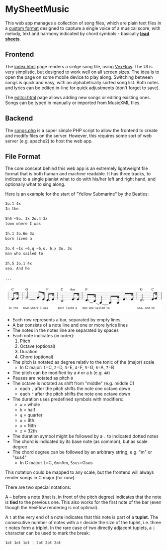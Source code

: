 # MySheetMusic

This web app manages a collection of song files, which are plain text files in a
[custom format](#file-format) designed to capture a single voice of a musical score,
with melody, text and harmony indicated by chord symbols - basically **[lead sheets](https://en.wikipedia.org/wiki/Lead_sheet)**.

## Frontend

The [index.html](index.html) page renders a sinlge song file, using [VexFlow](https://www.vexflow.com/). The UI is very simplistic, but designed to work well on all screen sizes.
The idea is to open the page on some mobile device to play along. Switching between
songs is quick and easy, with an alphabetically sorted song list. Both notes
and lyrics can be edited in-line for quick adjustments (don't forget to save).

The [editor.html](editor.html) page allows adding new songs or editing existing
ones. Songs can be typed in manually or imported from MusicXML files.

## Backend

The [songs.php](songs.php) is a super simple PHP script to allow the frontend
to create and modify files on the server. However, this requires some sort of
web server (e.g. apache2) to host the web app.

## File Format

The core concept behind this web app is an extremely lightweight file format
that is both human and machine readable. It has three tracks, to indicate to
a single pianist what to do with his/her left and right hand, and optionally
what to sing along.

Here is an example for the start of "Yellow Submarine" by the Beatles:

```
3o.1 4x
In the

5h5 ~5o. 3x 2o.4 3x
town where I was

1h.1 3o.6m 3x
born lived a

2o.4 ~1x ~6,q ~6,o. 6,x 3o. 3x
man who sailed to

2h.5 3o.1 4x
sea. And he

...
```

![](example.png)

- Each row represents a bar, separated by empty lines
- A bar consists of a note line and one or more lyrics lines
- The notes in the notes line are separated by spaces
- Each note indicates (in order):
  1. Pitch
  2. Octave (optional)
  3. Duration
  4. Chord (optional)
- The pitch is notated as degree relativ to the tonic of the (major) scale
  - In C major: `1`=C, `2`=D, `3`=E, `4`=F, `5`=G, `6`=A, `7`=B
- The pitch can be modified by a `#` or a `b` (e.g. `4#`)
- Pauses are notated as pitch `0`
- The octave is notated as shift from "middle" (e.g. middle C)
  - each `,` after the pitch shifts the note one octave down
  - each `'` after the pitch shifts the note one octave down
- The duration uses predefined symbols with modifiers:
  - `w` = whole
  - `h` = half
  - `q` = quarter
  - `o` = 8th
  - `x` = 16th
  - `z` = 32th
- The duration symbol might be followed by a `.` to indicated dotted notes
- The chord is indicated by its base note (as common), but as scale degree
- The chord degree can be followed by an arbitrary string, e.g. "m" or "sus4"
  - In C major: `1`=C, `6m`=Am, `5sus`=Gsus

This notation could be mapped to any scale, but the frontend will always
render songs in C major (for now).

There are two special notations:

A `~` before a note (that is, in front of the pitch degree) indicates that the
note is **tied** to the previous one. This also works for the first note of the bar
(even though the VexFlow rendering is not optimal).

A `t` at the very end of a note indicates that this note is part of a **tuplet**.
The consecutive number of notes with a `t` decide the size of the tuplet, i.e.
three `t` notes form a triplet. In the rare case of two directly adjacent tuplets,
a `|` character can be used to mark the break:

```
1ot 1ot 1ot | 2ot 2ot 2ot
```


